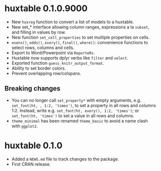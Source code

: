 # huxtable 0.1.0.9000

* New `huxreg` function to convert a list of models to a huxtable.
* New set_* interface allowing column ranges, expressions a la `subset`, and filling in values by row.
* New function `set_cell_properties` to set multiple properties on cells.
* `evens()`, `odds()`, `every()`, `final()`, `where()`: convenience functions to select rows, columns and cells.
* Export to Word/Powerpoint via `ReporteRs`.
* Huxtable now supports dplyr verbs like `filter` and `select`.
* Exported function `guess_knitr_output_format`.
* Ability to set border colors.
* Prevent overlapping row/colspans.

## Breaking changes

* You can no longer call `set_property*` with empty arguments, e.g.
  `set_font(ht, , 1:2, 'times')`, to set a property in all rows and columns 1:2. Instead,
  write e.g. `set_font(ht, every(), 1:2, 'times')`; or `set_font(ht, 'times')` to set
  a value in all rows and columns.
* `theme_minimal` has been renamed `theme_basic` to avoid a name clash with `ggplot2`.

# huxtable 0.1.0

* Added a `NEWS.md` file to track changes to the package.
* First CRAN release.



